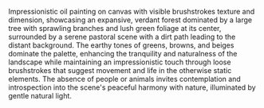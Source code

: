 Impressionistic oil painting on canvas with visible brushstrokes texture and dimension, showcasing an expansive, verdant forest dominated by a large tree with sprawling branches and lush green foliage at its center, surrounded by a serene pastoral scene with a dirt path leading to the distant background. The earthy tones of greens, browns, and beiges dominate the palette, enhancing the tranquility and naturalness of the landscape while maintaining an impressionistic touch through loose brushstrokes that suggest movement and life in the otherwise static elements. The absence of people or animals invites contemplation and introspection into the scene's peaceful harmony with nature, illuminated by gentle natural light.